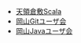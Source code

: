 * [天領倉敷Scala](http://tkscala.doorkeeper.jp/)
* [岡山Gitユーザ会](https://okagit.github.io/)
* [岡山Javaユーザ会](https://okajug.appspot.com/)